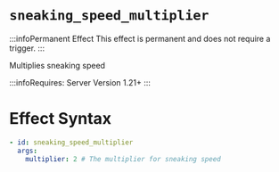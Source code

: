 # `sneaking_speed_multiplier`
:::infoPermanent Effect
This effect is permanent and does not require a trigger.
:::

Multiplies sneaking speed

:::infoRequires:
Server Version 1.21+
:::

# Effect Syntax
```yaml
- id: sneaking_speed_multiplier
  args:
    multiplier: 2 # The multiplier for sneaking speed
```